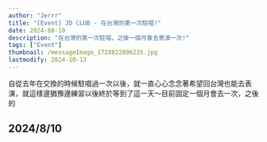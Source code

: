 ```yaml
---
author: "Jerrr"
title: "[Event] JD CLUB - 在台灣的第一次駐唱!"
date: 2024-08-10
description: "在台灣的第一次駐唱，之後一個月會去表演一次!"
tags: ["Event"]
thumbnail: /messageImage_1728822806235.jpg
lastmodify: 2024-10-13
---
```


自從去年在交換的時候駐唱過一次以後，就一直心心念念著希望回台灣也能去表演，就這樣邊猶豫邊練習以後終於等到了這一天～目前固定一個月會去一次，之後的

## 2024/8/10